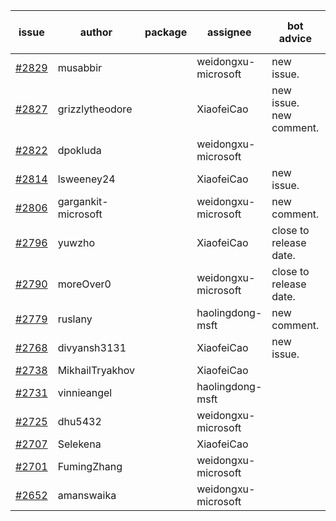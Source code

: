 | issue | author | package | assignee | bot advice | created date of issue | target release date | date from target |
| ------ | ------ | ------ | ------ | ------ | ------ | ------ | :-----: |
| [#2829](https://github.com/Azure/sdk-release-request/issues/2829) | musabbir |  | weidongxu-microsoft | new issue. | 05-19 | 06-02 |  |
| [#2827](https://github.com/Azure/sdk-release-request/issues/2827) | grizzlytheodore |  | XiaofeiCao | new issue. new comment. | 05-19 | 05-24 |  |
| [#2822](https://github.com/Azure/sdk-release-request/issues/2822) | dpokluda |  | weidongxu-microsoft |  | 05-18 | 05-31 |  |
| [#2814](https://github.com/Azure/sdk-release-request/issues/2814) | lsweeney24 |  | XiaofeiCao | new issue. | 05-16 | 05-30 |  |
| [#2806](https://github.com/Azure/sdk-release-request/issues/2806) | gargankit-microsoft |  | weidongxu-microsoft | new comment. | 05-16 | 06-15 |  |
| [#2796](https://github.com/Azure/sdk-release-request/issues/2796) | yuwzho |  | XiaofeiCao | close to release date.  | 05-16 | 05-23 | 2 |
| [#2790](https://github.com/Azure/sdk-release-request/issues/2790) | moreOver0 |  | weidongxu-microsoft | close to release date.  | 05-12 | 05-19 | -1 |
| [#2779](https://github.com/Azure/sdk-release-request/issues/2779) | ruslany |  | haolingdong-msft | new comment. | 05-12 | 05-24 |  |
| [#2768](https://github.com/Azure/sdk-release-request/issues/2768) | divyansh3131 |  | XiaofeiCao | new issue. | 05-10 | 06-07 |  |
| [#2738](https://github.com/Azure/sdk-release-request/issues/2738) | MikhailTryakhov |  | XiaofeiCao |  | 04-25 | 05-02 |  |
| [#2731](https://github.com/Azure/sdk-release-request/issues/2731) | vinnieangel |  | haolingdong-msft |  | 04-21 | 05-05 |  |
| [#2725](https://github.com/Azure/sdk-release-request/issues/2725) | dhu5432 |  | weidongxu-microsoft |  | 04-21 | 05-02 |  |
| [#2707](https://github.com/Azure/sdk-release-request/issues/2707) | Selekena |  | XiaofeiCao |  | 04-15 | 05-02 |  |
| [#2701](https://github.com/Azure/sdk-release-request/issues/2701) | FumingZhang |  | weidongxu-microsoft |  | 04-15 | 04-19 |  |
| [#2652](https://github.com/Azure/sdk-release-request/issues/2652) | amanswaika |  | weidongxu-microsoft |  | 04-01 | 04-11 |  |
